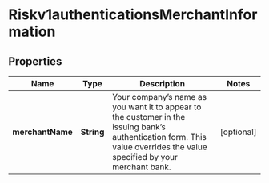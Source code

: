 
# Riskv1authenticationsMerchantInformation

## Properties
Name | Type | Description | Notes
------------ | ------------- | ------------- | -------------
**merchantName** | **String** | Your company’s name as you want it to appear to the customer in the issuing bank’s authentication form. This value overrides the value specified by your merchant bank.  |  [optional]



